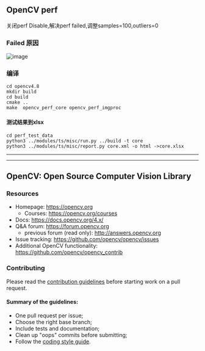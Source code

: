 ## OpenCV perf
关闭perf Disable,解决perf failed,调整samples=100,outliers=0
### Failed 原因
![image](https://github.com/zhupailiangx/opencv4.8/assets/120553507/c0f82035-3282-4f3b-8a52-74270046e334)


### 编译
```
cd opencv4.8
mkdir build
cd build
cmake ..
make  opencv_perf_core opencv_perf_imgproc
```
#### 测试结果到xlsx
```
cd perf_test_data
python3 ../modules/ts/misc/run.py ../build -t core
python3 ../modules/ts/misc/report.py core.xml -o html ->core.xlsx
```
---
---
## OpenCV: Open Source Computer Vision Library
### Resources

* Homepage: <https://opencv.org>
  * Courses: <https://opencv.org/courses>
* Docs: <https://docs.opencv.org/4.x/>
* Q&A forum: <https://forum.opencv.org>
  * previous forum (read only): <http://answers.opencv.org>
* Issue tracking: <https://github.com/opencv/opencv/issues>
* Additional OpenCV functionality: <https://github.com/opencv/opencv_contrib> 


### Contributing

Please read the [contribution guidelines](https://github.com/opencv/opencv/wiki/How_to_contribute) before starting work on a pull request.

#### Summary of the guidelines:

* One pull request per issue;
* Choose the right base branch;
* Include tests and documentation;
* Clean up "oops" commits before submitting;
* Follow the [coding style guide](https://github.com/opencv/opencv/wiki/Coding_Style_Guide).
